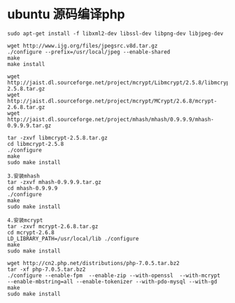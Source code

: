 
# ubuntu 源码编译php

    sudo apt-get install -f libxml2-dev libssl-dev libpng-dev libjpeg-dev

    wget http://www.ijg.org/files/jpegsrc.v8d.tar.gz
    ./configure --prefix=/usr/local/jpeg --enable-shared  
    make
    make install

    wget http://jaist.dl.sourceforge.net/project/mcrypt/Libmcrypt/2.5.8/libmcrypt-2.5.8.tar.gz
    wget http://jaist.dl.sourceforge.net/project/mcrypt/MCrypt/2.6.8/mcrypt-2.6.8.tar.gz
    wget http://jaist.dl.sourceforge.net/project/mhash/mhash/0.9.9.9/mhash-0.9.9.9.tar.gz

    tar -zxvf libmcrypt-2.5.8.tar.gz
    cd libmcrypt-2.5.8
    ./configure
    make
    sudo make install

    3.安装mhash
    tar -zxvf mhash-0.9.9.9.tar.gz
    cd mhash-0.9.9.9
    ./configure
    make
    sudo make install

    4.安装mcrypt
    tar -zxvf mcrypt-2.6.8.tar.gz
    cd mcrypt-2.6.8
    LD_LIBRARY_PATH=/usr/local/lib ./configure
    make
    sudo make install

    wget http://cn2.php.net/distributions/php-7.0.5.tar.bz2
    tar -xf php-7.0.5.tar.bz2
    ./configure --enable-fpm  --enable-zip --with-openssl  --with-mcrypt  --enable-mbstring=all --enable-tokenizer --with-pdo-mysql --with-gd
    make
    sudo make install
